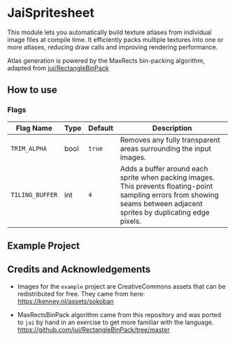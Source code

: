 # JaiSpritesheet
This module lets you automatically build texture atlases from individual image files at compile time. It efficiently packs multiple textures into one or more atlases, reducing draw calls and improving rendering performance.

Atlas generation is powered by the MaxRects bin-packing algorithm, adapted from [juj/RectangleBinPack](https://github.com/juj/RectangleBinPack/tree/master)

## How to use

### Flags

| Flag Name      | Type  | Default | Description |
|----------------|-------|---------|-------------|
| `TRIM_ALPHA`   | bool  | `true`  | Removes any fully transparent areas surrounding the input images. |
| `TILING_BUFFER`| int   | `4`     | Adds a buffer around each sprite when packing images. This prevents floating-point sampling errors from showing seams between adjacent sprites by duplicating edge pixels. |


## Example Project


## Credits and Acknowledgements
- Images for the `example` project are CreativeCommons assets that can be redistributed for free. They came from here:
https://kenney.nl/assets/sokoban

- MaxRectsBinPack algorithm came from this repository and was ported to `jai` by hand in an exercise to get more familiar with the language. 
https://github.com/juj/RectangleBinPack/tree/master